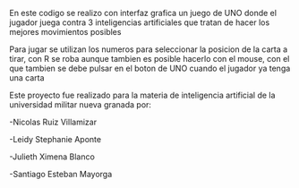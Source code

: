 En este codigo se realizo con interfaz grafica un juego de UNO donde el jugador juega contra 3 inteligencias artificiales que tratan de hacer los mejores movimientos posibles

Para jugar se utilizan los numeros para seleccionar la posicion de la carta a tirar, con R se roba aunque tambien es posible hacerlo con el mouse, con el que tambien se debe pulsar en el boton de UNO cuando el jugador ya tenga una carta

Este proyecto fue realizado para la materia de inteligencia artificial de la universidad militar nueva granada por:

-Nicolas Ruiz Villamizar

-Leidy Stephanie Aponte

-Julieth Ximena Blanco

-Santiago Esteban Mayorga

